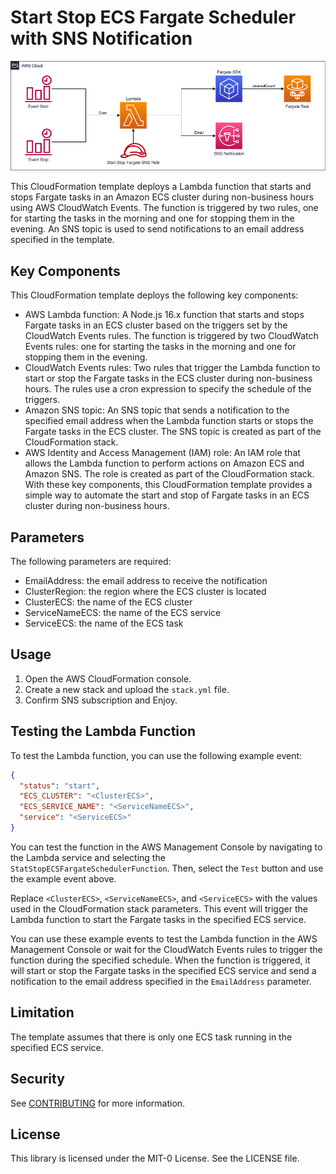 # Start Stop ECS Fargate Scheduler with SNS Notification

![Start Stop ECS Fargate Scheduler with SNS Notification](./img/StartStopECSFargateScheduler.png)

This CloudFormation template deploys a Lambda function that starts and stops Fargate tasks in an Amazon ECS cluster during non-business hours using AWS CloudWatch Events. The function is triggered by two rules, one for starting the tasks in the morning and one for stopping them in the evening. An SNS topic is used to send notifications to an email address specified in the template.

## Key Components

This CloudFormation template deploys the following key components:

- AWS Lambda function: A Node.js 16.x function that starts and stops Fargate tasks in an ECS cluster based on the triggers set by the CloudWatch Events rules. The function is triggered by two CloudWatch Events rules: one for starting the tasks in the morning and one for stopping them in the evening.
- CloudWatch Events rules: Two rules that trigger the Lambda function to start or stop the Fargate tasks in the ECS cluster during non-business hours. The rules use a cron expression to specify the schedule of the triggers.
- Amazon SNS topic: An SNS topic that sends a notification to the specified email address when the Lambda function starts or stops the Fargate tasks in the ECS cluster. The SNS topic is created as part of the CloudFormation stack.
- AWS Identity and Access Management (IAM) role: An IAM role that allows the Lambda function to perform actions on Amazon ECS and Amazon SNS. The role is created as part of the CloudFormation stack.
With these key components, this CloudFormation template provides a simple way to automate the start and stop of Fargate tasks in an ECS cluster during non-business hours.

## Parameters

The following parameters are required:

- EmailAddress: the email address to receive the notification
- ClusterRegion: the region where the ECS cluster is located
- ClusterECS: the name of the ECS cluster
- ServiceNameECS: the name of the ECS service
- ServiceECS: the name of the ECS task

## Usage

1. Open the AWS CloudFormation console.
1. Create a new stack and upload the `stack.yml` file.
1. Confirm SNS subscription and Enjoy.

## Testing the Lambda Function

To test the Lambda function, you can use the following example event:

``` json
{
  "status": "start",
  "ECS_CLUSTER": "<ClusterECS>",
  "ECS_SERVICE_NAME": "<ServiceNameECS>",
  "service": "<ServiceECS>"
}
```

You can test the function in the AWS Management Console by navigating to the Lambda service and selecting the `StatStopECSFargateSchedulerFunction`. Then, select the `Test` button and use the example event above.

Replace `<ClusterECS>`, `<ServiceNameECS>`, and `<ServiceECS>` with the values used in the CloudFormation stack parameters. This event will trigger the Lambda function to start the Fargate tasks in the specified ECS service.

You can use these example events to test the Lambda function in the AWS Management Console or wait for the CloudWatch Events rules to trigger the function during the specified schedule. When the function is triggered, it will start or stop the Fargate tasks in the specified ECS service and send a notification to the email address specified in the `EmailAddress` parameter.

## Limitation

The template assumes that there is only one ECS task running in the specified ECS service.

## Security

See [CONTRIBUTING](CONTRIBUTING.md#security-issue-notifications) for more information.

## License

This library is licensed under the MIT-0 License. See the LICENSE file.